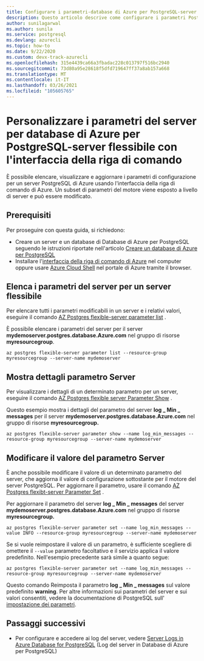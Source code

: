 ```yaml
---
title: Configurare i parametri-database di Azure per PostgreSQL-server flessibile
description: Questo articolo descrive come configurare i parametri Postgres nel database di Azure per PostgreSQL-server flessibile usando l'interfaccia della riga di comando di Azure.
author: sunilagarwal
ms.author: sunila
ms.service: postgresql
ms.devlang: azurecli
ms.topic: how-to
ms.date: 9/22/2020
ms.custom: devx-track-azurecli
ms.openlocfilehash: 315e4439ca66a3fbadac228c013797f516bc2940
ms.sourcegitcommit: 73d80a95e28618f5dfd719647ff37a8ab157a668
ms.translationtype: MT
ms.contentlocale: it-IT
ms.lasthandoff: 03/26/2021
ms.locfileid: "105605765"
---
```

# <a name="customize-server-parameters-for-azure-database-for-postgresql---flexible-server-using-azure-cli"></a>Personalizzare i parametri del server per database di Azure per PostgreSQL-server flessibile con l'interfaccia della riga di comando

È possibile elencare, visualizzare e aggiornare i parametri di configurazione per un server PostgreSQL di Azure usando l'interfaccia della riga di comando di Azure. Un subset di parametri del motore viene esposto a livello di server e può essere modificato. 

## <a name="prerequisites"></a>Prerequisiti

Per proseguire con questa guida, si richiedono:
- Creare un server e un database di Database di Azure per PostgreSQL seguendo le istruzioni riportate nell'articolo [Creare un database di Azure per PostgreSQL](quickstart-create-server-cli.md)
- Installare l'[interfaccia della riga di comando di Azure](/cli/azure/install-azure-cli) nel computer oppure usare [Azure Cloud Shell](../../cloud-shell/overview.md) nel portale di Azure tramite il browser.

## <a name="list-server-parameters-for-a-flexible-server"></a>Elenca i parametri del server per un server flessibile

Per elencare tutti i parametri modificabili in un server e i relativi valori, eseguire il comando [AZ Postgres flexible-server parameter list](/cli/azure/postgres/flexible-server/parameter) .

È possibile elencare i parametri del server per il server **mydemoserver.postgres.database.Azure.com** nel gruppo di risorse **myresourcegroup**.

```azurecli-interactive
az postgres flexible-server parameter list --resource-group myresourcegroup --server-name mydemoserver
```

## <a name="show-server-parameter-details"></a>Mostra dettagli parametro Server

Per visualizzare i dettagli di un determinato parametro per un server, eseguire il comando [AZ Postgres flexible server Parameter Show](/cli/azure/postgres/flexible-server/parameter)  .

Questo esempio mostra i dettagli del parametro del server **log \_ Min \_ messages** per il server **mydemoserver.postgres.database.Azure.com** nel gruppo di risorse **myresourcegroup.**

```azurecli-interactive
az postgres flexible-server parameter show --name log_min_messages --resource-group myresourcegroup --server-name mydemoserver
```

## <a name="modify-server-parameter-value"></a>Modificare il valore del parametro Server

È anche possibile modificare il valore di un determinato parametro del server, che aggiorna il valore di configurazione sottostante per il motore del server PostgreSQL. Per aggiornare il parametro, usare il comando [AZ Postgres flexibt-server Parameter Set](/cli/azure/postgres/flexible-server/parameter) . 

Per aggiornare il parametro del server **log \_ Min \_ messages** del server **mydemoserver.postgres.database.Azure.com** nel gruppo di risorse **myresourcegroup.**

```azurecli-interactive
az postgres flexible-server parameter set --name log_min_messages --value INFO --resource-group myresourcegroup --server-name mydemoserver
```

Se si vuole reimpostare il valore di un parametro, è sufficiente scegliere di omettere il `--value` parametro facoltativo e il servizio applica il valore predefinito. Nell'esempio precedente sarà simile a quanto segue:

```azurecli-interactive
az postgres flexible-server parameter set --name log_min_messages --resource-group myresourcegroup --server-name mydemoserver
```

Questo comando Reimposta il parametro **log \_ Min \_ messages** sul valore predefinito **warning**. Per altre informazioni sui parametri del server e sui valori consentiti, vedere la documentazione di PostgreSQL sull' [impostazione dei parametri](https://www.postgresql.org/docs/12/config-setting.html).

## <a name="next-steps"></a>Passaggi successivi

- Per configurare e accedere ai log del server, vedere [Server Logs in Azure Database for PostgreSQL](concepts-logging.md) (Log del server in Database di Azure per PostgreSQL)
